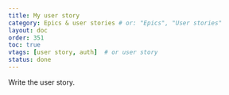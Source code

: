 ```yaml
---
title: My user story
category: Epics & user stories # or: "Epics", "User stories"
layout: doc
order: 351
toc: true
vtags: [user story, auth]  # or user story
status: done
---
```


Write the user story.
